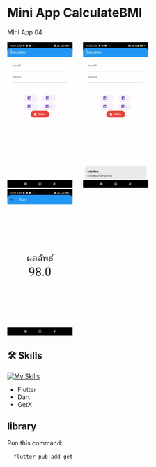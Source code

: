 
# Mini App CalculateBMI

Mini App 04 

<img src="https://github.com/Teerapoom/Ez_calculator/blob/main/lib/IMG_git/input.jpg" width="150" style="margin-right: 20px;"/> <img src="https://github.com/Teerapoom/Ez_calculator/blob/main/lib/IMG_git/Error.jpg" width="150" style="margin-right: 25px;"/> <img src="https://github.com/Teerapoom/Ez_calculator/blob/main/lib/IMG_git/output.jpg" width="150" style="margin-right: 25px;"/>


## 🛠 Skills
[![My Skills](https://skillicons.dev/icons?i=flutter&perline=3)](https://skillicons.dev)
- Flutter
- Dart
- GetX
## library

Run this command:

```bash
  flutter pub add get
```
